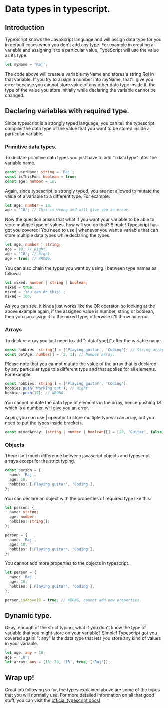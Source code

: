 # Data types in typescript.

## Introduction

TypeScript knows the JavaScript language and will assign data type for you in default cases when you don't add any type. For example in creating a variable and assigning it to a particular value, TypeScript will use the value as its type.

```ts
let myName = 'Raj';
```

The code above will create a variable myName and stores a string _Raj_ in that variable.
If you try to assign a number into myName, that'll give you error because you cannot store value of any other data type inside it, the type of the value you store initially while declaring the variable cannot be changed.

## Declaring variables with required type.

Since typescript is a strongly typed language, you can tell the typescript compiler the data type of the value that you want to be stored inside a particular variable.

### Primitive data types.

To declare primitive data types you just have to add ": dataType" after the variable name.

```ts
const userName: string = 'Raj';
const isThisFun: boolean = true;
const age: number = 18;
```

Again, since typescript is strongly typed, you are not allowed to mutate the value of a variable to a different type. For example:

```ts
let age: number = 18;
age = '18'; // This is wrong and will give you an error.
```

Now the question arises that what if you want your variable to be able to store multiple type of values, how will you do that?
Simple! Typescript has got you covered!
You need to use | whenever you want a variable that can store multiple data types while declaring the types.

```ts
let age: number | string;
age = 18; // Right.
age = '18'; // Right.
age = true; // WRONG.
```

You can also chain the types you want by using | between type names as follows:

```ts
let mixed: number | string | boolean;
mixed = true;
mixed = 'You can do this!';
mixed = 100;
```

As you can see, it kinda just works like the OR operator, so looking at the above example again, if the assigned value is number, string or boolean, then you can assign it to the mixed type, otherwise it'll throw an error.

### Arrays

To declare array you just need to add ": dataType[]" after the variable name.

```ts
const hobbies: string[] = ['Playing guitar', 'Coding']; // String array.
const petAge: number[] = [2, 1]; // Number array.
```

Please note that you cannot mutate the value of the array that is declared by any particular type to a different type and that applies for all elements. For example:

```ts
const hobbies: string[] = ['Playing guitar', 'Coding'];
hobbies.push('Working out'); // Right
hobbies.push(18); // WRONG.
```

You cannot mutate the data type of elements in the array, hence pushing _18_ which is a number, will give you an error.

Again, you can use | operator to store multiple types in an array, but you need to put the types inside brackets.

```ts
const mixedArray: (string | number | boolean)[] = [20, 'Guitar', false];
```

### Objects

There isn't much difference between javascript objects and typescript arrays except for the strict typing.

```ts
const person = {
  name: 'Raj',
  age: 18,
  hobbies: ['Playing guitar', 'Coding'],
};
```

You can declare an object with the properties of required type like this:

```ts
let person: {
  name: string;
  age: number;
  hobbies: string[];
};

person = {
  name: 'Raj',
  age: 18,
  hobbies: ['Playing guitar', 'Coding'],
};
```

You cannot add more properties to the objects in typescript.

```ts
let person = {
  name: 'Raj',
  age: 18,
  hobbies: ['Playing guitar', 'Coding'],
};

person.isAbove18 = true; // WRONG, cannot add new properties.
```

## Dynamic type.

Okay, enough of the strict typing, what if you don't know the type of variable that you might store on your variable?
Simple! Typescript got you covered again!
": any" is the data type that lets you store any kind of values in your variable.

```ts
let age: any = 18;
age = '18';
let array: any = [18, 20, '18', true, ['Raj']];
```

## Wrap up!

Great job following so far, the types explained above are some of the types that you will normally use.
For more detailed information on all that good stuff, you can visit the [official typescript docs!](https://www.typescriptlang.org/docs/handbook/basic-types.html)

